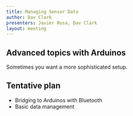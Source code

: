 ```yaml
---
title: Managing Sensor Data
author: Dav Clark
presenters: Javier Rosa, Dav Clark
layout: meeting
---
```


## Advanced topics with Arduinos

Sometimes you want a more sophisticated setup.

## Tentative plan

 - Bridging to Arduinos with Bluetooth
 - Basic data management

